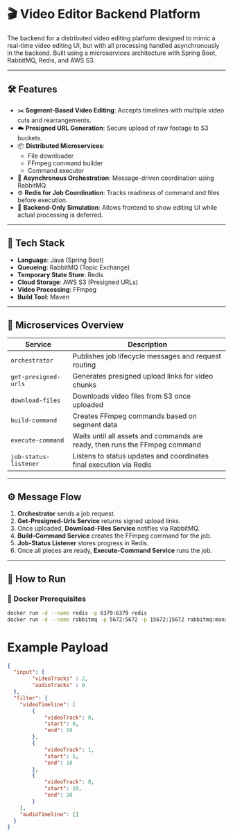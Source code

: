 # 🎬 Video Editor Backend Platform

The backend for a distributed video editing platform designed to mimic a real-time video editing UI, but with all processing handled asynchronously in the backend. Built using a microservices architecture with Spring Boot, RabbitMQ, Redis, and AWS S3.

---

## 🛠️ Features

- ✂️ **Segment-Based Video Editing**: Accepts timelines with multiple video cuts and rearrangements.
- ☁️ **Presigned URL Generation**: Secure upload of raw footage to S3 buckets.
- 📦 **Distributed Microservices**:
    - File downloader
    - FFmpeg command builder
    - Command executor
- 📶 **Asynchronous Orchestration**: Message-driven coordination using RabbitMQ.
- ⚙️ **Redis for Job Coordination**: Tracks readiness of command and files before execution.
- 🎥 **Backend-Only Simulation**: Allows frontend to show editing UI while actual processing is deferred.

---

## 🧱 Tech Stack

- **Language**: Java (Spring Boot)
- **Queueing**: RabbitMQ (Topic Exchange)
- **Temporary State Store**: Redis
- **Cloud Storage**: AWS S3 (Presigned URLs)
- **Video Processing**: FFmpeg
- **Build Tool**: Maven

---

## 🧩 Microservices Overview

| Service                 | Description |
|------------------------|-------------|
| `orchestrator`         | Publishes job lifecycle messages and request routing |
| `get-presigned-urls`   | Generates presigned upload links for video chunks |
| `download-files`       | Downloads video files from S3 once uploaded |
| `build-command`        | Creates FFmpeg commands based on segment data |
| `execute-command`      | Waits until all assets and commands are ready, then runs the FFmpeg command |
| `job-status-listener`  | Listens to status updates and coordinates final execution via Redis |

---

## ⚙️ Message Flow

1. **Orchestrator** sends a job request.
2. **Get-Presigned-Urls Service** returns signed upload links.
3. Once uploaded, **Download-Files Service** notifies via RabbitMQ.
4. **Build-Command Service** creates the FFmpeg command for the job.
5. **Job-Status Listener** stores progress in Redis.
6. Once all pieces are ready, **Execute-Command Service** runs the job.

---

## 🧪 How to Run

### 🐳 Docker Prerequisites

```bash
docker run -d --name redis -p 6379:6379 redis
docker run -d --name rabbitmq -p 5672:5672 -p 15672:15672 rabbitmq:management
```

# Example Payload
```json
{
  "input": {
        "videoTracks" : 2,
        "audioTracks" : 0
  },
  "filter": {
    "videoTimeline": [
        {
            "videoTrack": 0,
            "start": 0,
            "end": 10
        },
        {
            "videoTrack": 1,
            "start": 5,
            "end": 10
        },
        {
            "videoTrack": 0,
            "start": 10,
            "end": 20
        }
    ],
    "audioTimeline": []
  }
}
```
